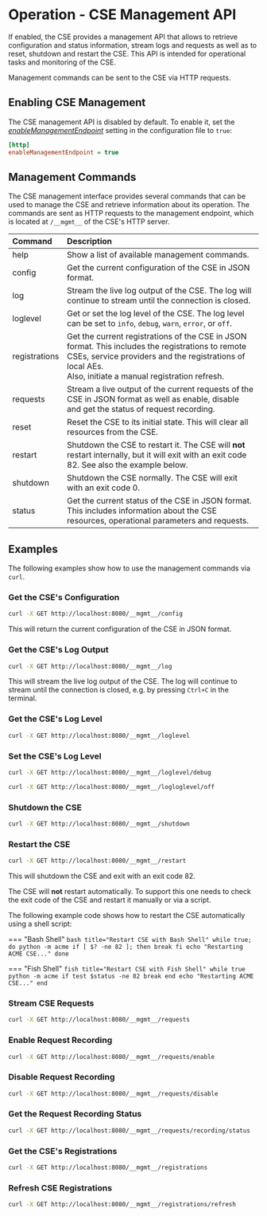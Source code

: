 # Operation - CSE Management API

If enabled, the CSE provides a management API that allows to retrieve configuration and status information, stream logs and requests
as well as to reset, shutdown and restart the CSE. This API is intended for operational tasks and monitoring of the CSE.

Management commands can be sent to the CSE via HTTP requests.


## Enabling CSE Management

The CSE management API is disabled by default. To enable it, set the [*enableManagementEndpoint*](../setup/Configuration-http.md#general-settings) setting in the configuration file to `true`:

```ini title="Enable CSE Management"
[http]
enableManagementEndpoint = true
```

## Management Commands

The CSE management interface provides several commands that can be used to manage the CSE and retrieve information about its operation. The commands are sent as HTTP requests to the management endpoint, which is  located at `/__mgmt__` of the CSE's HTTP server.

| Command       | Description                                                                                                                                                                                                     |
|:--------------|:----------------------------------------------------------------------------------------------------------------------------------------------------------------------------------------------------------------|
| help          | Show a list of available management commands.                                                                                                                                                                   |
| config        | Get the current configuration of the CSE in JSON format.                                                                                                                                                        |
| log           | Stream the live log output of the CSE. The log will continue to stream until the connection is closed.                                                                                                          |
| loglevel      | Get or set the log level of the CSE. The log level can be set to `info`, `debug`, `warn`, `error`, or `off`.                                                                                                    |
| registrations | Get the current registrations of the CSE in JSON format. This includes the registrations to remote CSEs, service providers and the registrations of local AEs.<br>Also, initiate a manual registration refresh. |
| requests      | Stream a live output of the current requests of the CSE in JSON format as well as enable, disable and get the status of request recording.                                                                      |
| reset         | Reset the CSE to its initial state. This will clear all resources from the CSE.                                                                                                                                 |
| restart       | Shutdown the CSE to restart it. The CSE will **not** restart internally, but it will exit with an exit code 82. See also the example below.                                                                     |
| shutdown      | Shutdown the CSE normally. The CSE will exit with an exit code 0.                                                                                                                                               |
| status        | Get the current status of the CSE in JSON format. This includes information about the CSE resources, operational parameters and requests.                                                                       |


## Examples

The following examples show how to use the management commands via `curl`.

### Get the CSE's Configuration

```bash title="Get CSE Configuration"
curl -X GET http://localhost:8080/__mgmt__/config
```

This will return the current configuration of the CSE in JSON format. 

### Get the CSE's Log Output

```bash title="Get CSE Log Output"
curl -X GET http://localhost:8080/__mgmt__/log
```

This will stream the live log output of the CSE. The log will continue to stream until the connection is closed, e.g. by pressing `Ctrl+C` in the terminal.


### Get the CSE's Log Level

```bash title="Get CSE Log Level"
curl -X GET http://localhost:8080/__mgmt__/loglevel
```


### Set the CSE's Log Level

```bash title="Set CSE Log Level to Debug"
curl -X GET http://localhost:8080/__mgmt__/loglevel/debug
```

```bash title="Disable CSE Log Output"
curl -X GET http://localhost:8080/__mgmt__/logloglevel/off
```


### Shutdown the CSE

```bash title="Shutdown CSE"
curl -X GET http://localhost:8080/__mgmt__/shutdown
```


### Restart the CSE

```bash title="Restart CSE"
curl -X GET http://localhost:8080/__mgmt__/restart
```
This will shutdown the CSE and exit with an exit code 82. 

The CSE will **not** restart automatically. To support this one needs
to check the exit code of the CSE and restart it manually or via a script.

The following example code shows how to restart the CSE automatically using a shell script:

=== "Bash Shell"
	```bash title="Restart CSE with Bash Shell"
	while true; do
		python -m acme
		if [ $? -ne 82 ]; then
			break
		fi
		echo "Restarting ACME CSE..."
	done
	```

=== "Fish Shell"
	```fish title="Restart CSE with Fish Shell"
	while true
		python -m acme
		if test $status -ne 82
			break
		end
		echo "Restarting ACME CSE..."
    end
	```


### Stream CSE Requests

```bash title="Stream CSE Requests"
curl -X GET http://localhost:8080/__mgmt__/requests
```


### Enable Request Recording

```bash title="Enable Request Recording"
curl -X GET http://localhost:8080/__mgmt__/requests/enable
```


### Disable Request Recording
```bash title="Disable Request Recording"
curl -X GET http://localhost:8080/__mgmt__/requests/disable
```


### Get the Request Recording Status
```bash title="Get Request Recording Status"
curl -X GET http://localhost:8080/__mgmt__/requests/recording/status
```

### Get the CSE's Registrations

```bash title="Get CSE Registrations"
curl -X GET http://localhost:8080/__mgmt__/registrations
```

### Refresh CSE Registrations

```bash title="Refresh CSE Registrations"
curl -X GET http://localhost:8080/__mgmt__/registrations/refresh
```
